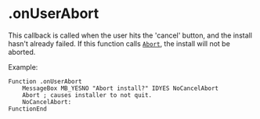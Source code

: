 # .onUserAbort

This callback is called when the user hits the 'cancel' button, and the install hasn't already failed. If this function calls [`Abort`][1], the install will not be aborted.

Example:

    Function .onUserAbort
        MessageBox MB_YESNO "Abort install?" IDYES NoCancelAbort
        Abort ; causes installer to not quit.
        NoCancelAbort:
    FunctionEnd

[1]: ../Reference/Abort.md
